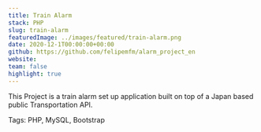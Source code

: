 ```yaml
---
title: Train Alarm
stack: PHP
slug: train-alarm
featuredImage: ../images/featured/train-alarm.png
date: 2020-12-1T00:00:00+00:00
github: https://github.com/felipemfm/alarm_project_en
website: 
team: false
highlight: true
---
```


This Project is a train alarm set up application built on top of a Japan based public Transportation API.

Tags: PHP, MySQL, Bootstrap